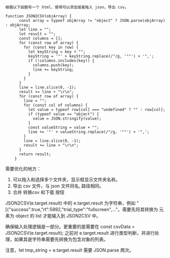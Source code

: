 
```
根据以下函数写一个 html，使得可以添加或者拖入 json，导出 csv。

function JSON2CSV(objArray) {
	  const array = typeof objArray != "object" ? JSON.parse(objArray) : objArray;
	  let line = "";
	  let result = "";
	  const columns = [];
	  for (const row of array) {
	    for (const key in row) {
	      let keyString = key + "";
	      keyString = '"' + keyString.replace(/"/g, '""') + '",';
	      if (!columns.includes(key)) {
	        columns.push(key);
	        line += keyString;
	      }
	    }
	  }
	  line = line.slice(0, -1);
	  result += line + "\r\n";
	  for (const row of array) {
	    line = "";
	    for (const col of columns) {
	      let value = typeof row[col] === "undefined" ? "" : row[col];
	      if (typeof value == "object") {
	        value = JSON.stringify(value);
	      }
	      const valueString = value + "";
	      line += '"' + valueString.replace(/"/g, '""') + '",';
	    }
	    line = line.slice(0, -1);
	    result += line + "\r\n";
	  }
	  return result;
	}
```

需要优化的地方：
1. 可以拖入和选择多个文件夹，显示框显示文件夹名称。
2. 导出 csv 文件，与 json 文件同名, 路径相同。
3. 合并 转换csv 和下载 按钮



JSON2CSV(e.target.result) 中的 e.target.result 为字符串，例如 "[{\"success\":true,\"rt\":5892,\"trial_type\":\"fullscreen\",..."。需要先将其转换为 元素为 object 的 list 才能输入到 JSON2CSV 中。

确保输入处理逻辑是一部分。更重要的是需要在 const csvData = JSON2CSV(e.target.result); 之前对 e.target.result 进行类型判断，并进行处理，如果其是字符串需要先转换为包含对象的列表。


注意，let tmp_string = e.target.result 需要 JSON.parse 两次。

